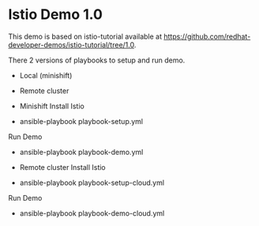 # Istio Demo 1.0

This demo is based on istio-tutorial available at https://github.com/redhat-developer-demos/istio-tutorial/tree/1.0.

There 2 versions of playbooks to setup and run demo.
* Local (minishift)
* Remote cluster

* Minishift
Install Istio
- ansible-playbook playbook-setup.yml

Run Demo
- ansible-playbook playbook-demo.yml

* Remote cluster
Install Istio
- ansible-playbook playbook-setup-cloud.yml

Run Demo
- ansible-playbook playbook-demo-cloud.yml



